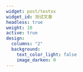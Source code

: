 ```yaml
---
widget: post/testxx
widget_id: 测试文章
headless: true
weight: 10
active: true
design:
  columns: "2"
  background:
    text_color_light: false
    image_darken: 0
---
```

